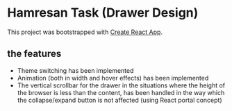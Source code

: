 # Hamresan Task (Drawer Design)

This project was bootstrapped with [Create React App](https://github.com/facebook/create-react-app).

## the features
- Theme switching has been implemented
- Animation (both in width and hover effects) has been implemented
- The vertical scrollbar for the drawer in the situations where the height of the browser is less than the content, has been handled in the way which the collapse/expand button is not affected (using React portal concept)
